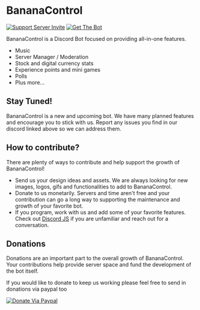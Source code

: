 # BananaControl

[![Support Server Invite](https://img.shields.io/discord/1087759492558639205?color=7289da&label=BananaControl&logo=discord&style=plastic)](https://discord.gg/FFP2BuSaUr)
[![Get The Bot](https://img.shields.io/badge/Get%20BananaControl-v1.0.0--alpha-orange?style=plastic)](https://discordapp.com/oauth2/authorize?client_id=712097790561615912&scope=bot)

BananaControl is a Discord Bot focused on providing all-in-one features.
 
* Music
* Server Manager / Moderation
* Stock and digital currency stats
* Experience points and mini games
* Polls
* Plus more...

## Stay Tuned!

BananaControl is a new and upcoming bot.  We have many planned features and encourage you to stick with us. Report any issues you find in our discord linked above so we can address them.

## How to contribute?

There are plenty of ways to contribute and help support the growth of BananaControl!

* Send us your design ideas and assets.  We are always looking for new images, logos, gifs and functionalities to add to BananaControl.
* Donate to us monetarily.  Servers and time aren't free and your contribution can go a long way to supporting the maintenance and growth of your favorite bot.
* If you program, work with us and add some of your favorite features. Check out [Discord JS](https://discord.js.org/) if you are unfamiliar and reach out for a conversation.

## Donations

Donations are an important part to the overall growth of BananaControl.  Your contributions help provide server space and fund the development of the bot itself. 

If you would like to donate to keep us working please feel free to send in donations via paypal too

[![Donate Via Paypal](https://img.shields.io/badge/Donate%20Via%20Paypal-steelblue)](https://)





